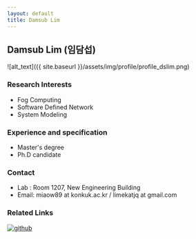 ```yaml
---
layout: default
title: Damsub Lim
---
```


## Damsub Lim (임담섭)
![alt_text]({{ site.baseurl }}/assets/img/profile/profile_dslim.png)

### Research Interests
* Fog Computing
* Software Defined Network
* System Modeling


### Experience and specification
- Master's degree
- Ph.D candidate

### Contact
* Lab : Room 1207, New Engineering Building
* Email: miaow89 at konkuk.ac.kr / limekatjq at gmail.com


### Related Links
[![github](https://img.shields.io/badge/GitHub-181717.svg?&style=for-the-badge&logo=GitHub&logoColor=white)](https://github.com/miaow89)